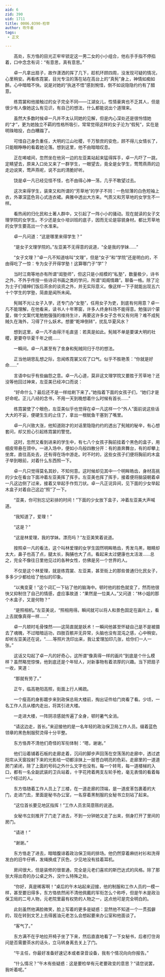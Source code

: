 ```yaml
---
aid: 6
zid: 390
uid: 1711
title: 0006.0390-检举
author: 吹牛者
tags: 
 - 正文

---
```




　　高处，东方恪的目光正牢牢锁定这一男二女的小小组合，他右手手指不停掐着，口中念念有词：“有意思，真有意思。”

　　卓一凡拿出扇子，故作潇洒的挥了几下，趁机环顾四周，没发现可疑的情况，心里稍安。再看练霓裳，目光专注的落在站在高台上的“真髡”身上，神情如痴如醉。心中暗暗不快。说是对她的“执迷不悟”感到惋惜，倒不如说隐隐约约有了醋意。

　　练霓裳和他接触过的女子完全不同——江湖女儿，性情豪爽也不乏其人，但是很少有人像她这么有见识，有自己的想法，什么都能说出个道理来。

　　虽然大多数时候卓一凡并不太认同她的见解，但是内心深处还是很怜惜她的“才”，更为她独立不羁的性格所吸引，常常觉得这样的女子沦为“假髡”，实在是明珠暗投，白白糟蹋了。

　　可惜自己身负重任，大明的江山社稷，千万黎庶的安危，顾不得儿女情长了，只能眼睁睁的看着她沦落。想到这里，他不由暗暗叹息。

　　正在唏嘘间，忽然坐在他另一边的左亚美站起来猛得挥手，卓一凡吓了一跳，定睛望去，原来入口处又来了一群学生，一眼望去，竟全是女学生，莺莺燕燕的边走边说笑，莺声燕呢，说不出的清脆好听。

　　饶是卓一凡已经见怪不怪，也不由得心神一荡，几乎不敢望过去。

　　这次来得学生，装束又和所谓的“芳草地”的学子不同：一色轻薄的白色短袖上衣，外罩深蓝色背心式连衣裙。典雅中透出大方来。气质又和芳草地的女学生不一样。

　　看热闹的归化民和土著人群中，又引起了一阵小小的骚动。现在就读的女子文理学院的女学生。不少还是女仆培训班的底子，因而无论是容貌身材。都比芳草地的女学生要高出一个水准来。

　　卓一凡问道：“这是哪里来得学生？”

　　“是女子文理学院的。”左亚美不无得意的说道，“全是我的学妹……”

　　“女子文理？”卓一凡不知道啥叫“文理”，但是“女子”和“学院”还是明白的，不由得吃了一惊：专为女子开得学塾！这算哪门子“学”？

　　当时江南等地亦有所谓“闺塾师”，但这只是小规模的“私塾”，数量极少，诗书之外，不外乎传授一些诗词书画之类的学问，所谓“闺阁情趣”。聊备一格。除了沦为士子们缙绅们饭后茶余的谈资之外，并无实际意义。像这样一下子就能出现五六十个学生的学塾，简直是闻所未闻。

　　髡贼不光让女子入学，还专门办“女塾”，任用女子为吏，到底有何用意？卓一凡不能理解，在他看来，读书人十年寒窗，许多人终身科场不能得意。勉强训个蒙童，做个文案代笔勉勉强强的维持生计，再要这许多女子念书又有何用？难不成髡贼久在海外，习得了什么妖术。想要“乾坤倒转”，扰乱华夏风水？

　　想到这里，卓一凡不由得汗毛直竖：若真是如此。髡贼不单是要谋大明的社稷，更要夺华夏千年之统……

　　一瞬间。卓一凡甚至有了舍身和髡贼同归于尽的想法。

　　正当他胡思乱想之际，忽闻练霓裳又叹了口气。似乎不胜艳羡：“你就是好命……”

　　言语中似乎有些幽怨之意。卓一凡心道，莫非这文理学院又要胜于芳草地？还没等他回过神来，左亚美已经冲口而说：

　　“好命什么？最后还不是一样给刷下来了。”她指着下面的女孩子们，“她们才是好命呢。正儿八经的念书，不用一天到晚想着什么时候有首长……”

　　练霓裳使了个眼色，左亚美似乎也觉得在卓一凡这样一个“外人”面前说这些话大大的不妥，便硬生生的止住了，拿出一根鱿鱼干塞到了嘴里。

　　卓一凡兴致大涨，他知道刚才的对话里隐隐约约的透出了髡贼的秘辛，有心想套问，却又担心引起练霓裳的警觉。

　　这时，忽然又看到进来的学生中，有七八个女孩子胸前挂着个黑色的盒子，用细皮带悬在颈中。一进入场中，便如小鸟般四散分开：有的直奔舞台，有的却攀上坐席，直往高处去，还有得在场中游走。时不时的，这些女孩子们便将胸前的木盒子举到眼前，对着什么东西照一下。

　　卓一凡只觉得莫名其妙，不知何意。这时候却见其中一个明眸皓齿，身材高挑的少女在看台下面冲着左亚美挥了挥手。左亚美也挥了挥手，接着便将脑袋朝着卓一凡这边侧了过来，接着又举起手作剪刀状。卓一凡正诧异间，见下面的少女举起木盒子对着自己这边“照”了一下。

　　“亚美，你可别忘记彩排的时间！”下面的少女放下盒子，冲着左亚美大声喊道。

　　“我知道了，爱理！”

　　“这是？”

　　“这是林爱理，我的学妹。漂亮吗？”左亚美笑着说道。

　　按照卓一凡的看法，这个叫林爱理的女学生固然明眸皓齿，秀发乌黑，眼睛却太大，鼻子也高了点，腿太长，胸脯也大了点。看起来太过健康也太活泼……总之，完全不像往日里他见过的各种女性，仿佛是另一个世界的人。

　　不仅是这个林爱理，就是练霓裳、左亚美，甚至街上的那些普通归化民女子，多多少少都给给了他似的印象。

　　“以夷变夏！”这个词汇一下钻了他的脑海中。顿时他的脸色就变了，然而他很快又抑制住了自己的情感，虚应事故道：“果然是一位美人。”又问道：“林小姐的那个木盒子，又是何物？”

　　“是照相机。”左亚美说，“照相用得。瞬间就可以将人和景色固定在画片上，看上去就像真得一样……”

　　卓一凡顿时毛骨悚然——这简直就是妖术！一瞬间他甚至怀疑自己是不是被摄去了魂魄，不过暗暗运功，四肢百骸并无异常，头脑也没有混沌之感，心中稍安。却听左亚美还在说，“……等照片洗印出来，我让爱理加印几张，给你们一人一张。”

　　这话又勾起了卓一凡的好奇心，这所谓“像真得一样的画片”到底是个什么模样？虽然略觉惊悚，他到底还是个年轻人，对新事物有着浓厚的兴趣。当下把扇子一收，笑道：

　　“那就有劳了。”

　　正午，临高艳阳高照，街面上行人稀疏。

　　一个瘦高的身影踱步来到政保总局大楼前，掏出证件给门岗看了看。少顷，一名工作人员从楼内走出，将其引进大楼。

　　一走进大楼，一阵阴凉感就传遍了全身，顿时暑气全消。

　　“请这边走，首长。”来迎接他的是一名年轻的政治保卫局工作人员。缀着蓝色领章的黑色制服熨烫得十分平整。

　　东方恪弄不清他们奇怪的军衔体制：“嗯，谢谢。”

　　他们沿着铺着石板的走廊走着，沉闷的脚步声回荡在空荡荡的走廊中，透过遮阳帘从天窗投射下来的光影给一切都涂抹上一层苍白明亮的色彩。走廊里的一道道房门紧闭，除了上面的号码之外什么文字也没有。每一个转弯，每一道楼梯的入口，都有一名全副武装的卫兵站着，十字花挎着两支左轮手枪，毫无表情的看着每一个经过的人。

　　东方恪随着工作人员上了三楼，在一道走廊的顶端，是一道皮革包裹着的大门，走进门去，里面是秘书办公室，一名穿着黑制服的女秘书立刻站了起来。

　　“这位首长要见地区指挥！”工作人员言简意赅的说道。

　　女秘书立刻推开了门走了进去，不到一分钟她又走了出来，侧身打开了里间的房门。

　　“请进！”

　　“谢谢。”

　　东方恪走了进去，暗暗腹诽着政治保卫局的排场。他仍然穿着麻纺衬衫和洗得发白的旧牛仔裤，发绳换成了灰色，少见地没有挂着耳机。

　　房间很大，但是装修的很普通，完全是元老们喜欢的斯巴达式的风格。除了那张大得出奇的办公桌之外，没什么特殊之处。

　　“你好，真是稀客啊！”桌后的午木站起来迎接，他的制服和工作人员的一模一样，甚至要旧得多，东方恪依然闹不清他佩戴的军衔怎么个称呼，但是午木是政治保卫局的二号人物，元老院里最有权势的人物之一，这点他可是完全明白的。

　　此刻虽然他满脸微笑，脸上写着的更多是疑惑：显然他不知道一个一贯孤僻的，现在转到文艺上去得酱油元老怎么会想起要来办公室和他面谈了。

　　“客气了。”

　　东方满不在乎地拉开椅子坐了下来，然后直直地看了一下女秘书，后者打住询问是否需要茶水的话头，立马转身离去关上了门。

　　“午主任，你最好准备好速记本或者录音设备，我有个情况向向你报告。”

　　“什么情况？”午木有些疑惑：这是要检举有元老要政变的意思？“请您说罢，我听着呢。”



